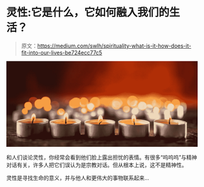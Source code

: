 # 灵性:它是什么，它如何融入我们的生活？

> 原文：<https://medium.com/swlh/spirituality-what-is-it-how-does-it-fit-into-our-lives-be724ecc77c5>

![](img/2f78c79e14406905bef7858477660e60.png)

和人们谈论灵性，你经常会看到他们脸上露出担忧的表情。有很多“呜呜呜”与精神对话有关，许多人把它们误认为是宗教对话。但从根本上说，这不是精神性。

灵性是寻找生命的意义，并与他人和更伟大的事物联系起来…